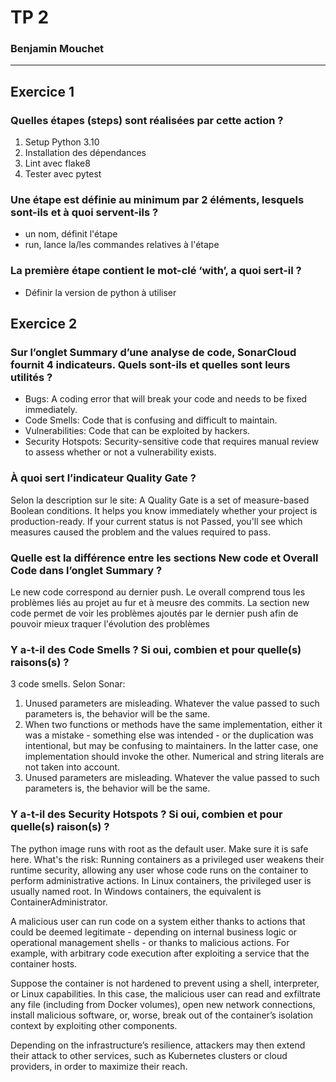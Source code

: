 # TP 2 
### Benjamin Mouchet
---
## Exercice 1
### Quelles étapes (steps) sont réalisées par cette action ?
1. Setup Python 3.10
2. Installation des dépendances
3. Lint avec flake8
4. Tester avec pytest
### Une étape est définie au minimum par 2 éléments, lesquels sont-ils et à quoi servent-ils ?
- un nom, définit l'étape
- run, lance la/les commandes relatives à l'étape
### La première étape contient le mot-clé ‘with’, a quoi sert-il ?
- Définir la version de python à utiliser

## Exercice 2
### Sur l’onglet Summary d’une analyse de code, SonarCloud fournit 4 indicateurs. Quels sont-ils et quelles sont leurs utilités ?
- Bugs: A coding error that will break your code and needs to be fixed immediately.
- Code Smells: Code that is confusing and difficult to maintain.
- Vulnerabilities: Code that can be exploited by hackers.
- Security Hotspots: Security-sensitive code that requires manual review to assess whether or not a vulnerability exists. 
### À quoi sert l’indicateur Quality Gate ?
Selon la description sur le site: A Quality Gate is a set of measure-based Boolean conditions. It helps you know immediately whether your project is production-ready. If your current status is not Passed, you'll see which measures caused the problem and the values required to pass.
### Quelle est la différence entre les sections New code et Overall Code dans l’onglet Summary ?
Le new code correspond au dernier push. Le overall comprend tous les problèmes liés au projet au fur et à meusre des commits. La section new code permet de voir les problèmes ajoutés par le dernier push afin de pouvoir mieux traquer l'évolution des problèmes
### Y a-t-il des Code Smells ? Si oui, combien et pour quelle(s) raisons(s) ?
3 code smells. Selon Sonar: 
1. Unused parameters are misleading. Whatever the value passed to such parameters is, the behavior will be the same.
2. When two functions or methods have the same implementation, either it was a mistake - something else was intended - or the duplication was intentional, but may be confusing to maintainers. In the latter case, one implementation should invoke the other. Numerical and string literals are not taken into account.
3. Unused parameters are misleading. Whatever the value passed to such parameters is, the behavior will be the same.
### Y a-t-il des Security Hotspots ? Si oui, combien et pour quelle(s) raison(s) ?
The python image runs with root as the default user. Make sure it is safe here.
What's the risk: Running containers as a privileged user weakens their runtime security, allowing any user whose code runs on the container to perform administrative actions.
In Linux containers, the privileged user is usually named root. In Windows containers, the equivalent is ContainerAdministrator.

A malicious user can run code on a system either thanks to actions that could be deemed legitimate - depending on internal business logic or operational management shells - or thanks to malicious actions. For example, with arbitrary code execution after exploiting a service that the container hosts.

Suppose the container is not hardened to prevent using a shell, interpreter, or Linux capabilities. In this case, the malicious user can read and exfiltrate any file (including from Docker volumes), open new network connections, install malicious software, or, worse, break out of the container’s isolation context by exploiting other components.

Depending on the infrastructure’s resilience, attackers may then extend their attack to other services, such as Kubernetes clusters or cloud providers, in order to maximize their reach.

